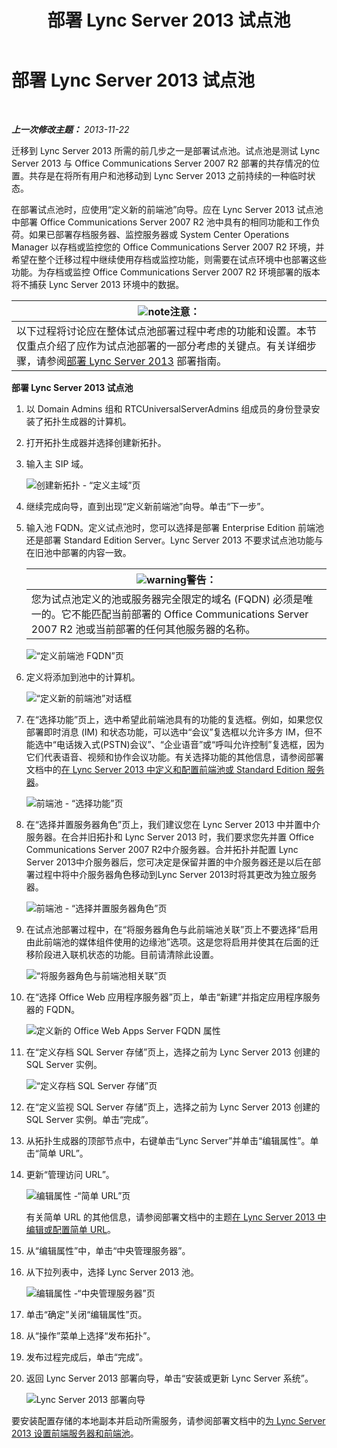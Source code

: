 ﻿---
title: 部署 Lync Server 2013 试点池
TOCTitle: 部署 Lync Server 2013 试点池
ms:assetid: 19c27053-8b21-401f-ad91-75c2dd355e91
ms:mtpsurl: https://technet.microsoft.com/zh-cn/library/JJ204718(v=OCS.15)
ms:contentKeyID: 49312151
ms.date: 05/19/2016
mtps_version: v=OCS.15
ms.translationtype: HT
---

# 部署 Lync Server 2013 试点池

 

_**上一次修改主题：** 2013-11-22_

迁移到 Lync Server 2013 所需的前几步之一是部署试点池。试点池是测试 Lync Server 2013 与 Office Communications Server 2007 R2 部署的共存情况的位置。共存是在将所有用户和池移动到 Lync Server 2013 之前持续的一种临时状态。

在部署试点池时，应使用“定义新的前端池”向导。应在 Lync Server 2013 试点池中部署 Office Communications Server 2007 R2 池中具有的相同功能和工作负荷。如果已部署存档服务器、监控服务器或 System Center Operations Manager 以存档或监控您的 Office Communications Server 2007 R2 环境，并希望在整个迁移过程中继续使用存档或监控功能，则需要在试点环境中也部署这些功能。为存档或监控 Office Communications Server 2007 R2 环境部署的版本将不捕获 Lync Server 2013 环境中的数据。

<table>
<thead>
<tr class="header">
<th><img src="images/Dn783119.note(OCS.15).gif" title="note" alt="note" />注意：</th>
</tr>
</thead>
<tbody>
<tr class="odd">
<td>以下过程将讨论应在整体试点池部署过程中考虑的功能和设置。本节仅重点介绍了应作为试点池部署的一部分考虑的关键点。有关详细步骤，请参阅<a href="lync-server-2013-deploying-lync-server.md">部署 Lync Server 2013</a> 部署指南。</td>
</tr>
</tbody>
</table>


**部署 Lync Server 2013 试点池**

1.  以 Domain Admins 组和 RTCUniversalServerAdmins 组成员的身份登录安装了拓扑生成器的计算机。

2.  打开拓扑生成器并选择创建新拓扑。

3.  输入主 SIP 域。
    
    ![创建新拓扑 - “定义主域”页](images/JJ204718.68775d87-f32c-494a-8386-6d4c81e81284(OCS.15).jpg "创建新拓扑 - “定义主域”页")

4.  继续完成向导，直到出现“定义新前端池”向导。单击“下一步”。

5.  输入池 FQDN。定义试点池时，您可以选择是部署 Enterprise Edition 前端池还是部署 Standard Edition Server。Lync Server 2013 不要求试点池功能与在旧池中部署的内容一致。
    
    <table>
    <thead>
    <tr class="header">
    <th><img src="images/JJ656815.warning(OCS.15).gif" title="warning" alt="warning" />警告：</th>
    </tr>
    </thead>
    <tbody>
    <tr class="odd">
    <td>您为试点池定义的池或服务器完全限定的域名 (FQDN) 必须是唯一的。它不能匹配当前部署的 Office Communications Server 2007 R2 池或当前部署的任何其他服务器的名称。</td>
    </tr>
    </tbody>
    </table>
    
    ![“定义前端池 FQDN”页](images/JJ204718.5ff4336c-13fa-47cc-899b-066f267eb3f0(OCS.15).jpg "“定义前端池 FQDN”页")

6.  定义将添加到池中的计算机。
    
    ![“定义新的前端池”对话框](images/JJ204718.374f0ed4-988b-465f-9861-8d1db401e76f(OCS.15).jpg "“定义新的前端池”对话框")

7.  在“选择功能”页上，选中希望此前端池具有的功能的复选框。例如，如果您仅部署即时消息 (IM) 和状态功能，可以选中“会议”复选框以允许多方 IM，但不能选中“电话拨入式(PSTN)会议”、“企业语音”或“呼叫允许控制”复选框，因为它们代表语音、视频和协作会议功能。有关选择功能的其他信息，请参阅部署文档中的[在 Lync Server 2013 中定义和配置前端池或 Standard Edition 服务器](lync-server-2013-define-and-configure-a-front-end-pool-or-standard-edition-server.md)。
    
    ![前端池 - “选择功能”页](images/JJ205144.5c3f3ff9-6e17-4d66-9b13-3bd55b38246b(OCS.15).jpg "前端池 - “选择功能”页")

8.  在“选择并置服务器角色”页上，我们建议您在 Lync Server 2013 中并置中介服务器。在合并旧拓扑和 Lync Server 2013 时，我们要求您先并置 Office Communications Server 2007 R2中介服务器。合并拓扑并配置 Lync Server 2013中介服务器后，您可决定是保留并置的中介服务器还是以后在部署过程中将中介服务器角色移动到Lync Server 2013时将其更改为独立服务器。
    
    ![前端池 - “选择并置服务器角色”页](images/JJ205144.e00b7eba-010b-44ed-b0a6-6ab3e534fb8c(OCS.15).jpg "前端池 - “选择并置服务器角色”页")

9.  在试点池部署过程中，在“将服务器角色与此前端池关联”页上不要选择“启用由此前端池的媒体组件使用的边缘池”选项。这是您将启用并使其在后面的迁移阶段进入联机状态的功能。目前请清除此设置。
    
    ![“将服务器角色与前端池相关联”页](images/JJ205144.2d95a798-ad76-4dad-9392-ce41f4d938d1(OCS.15).jpg "“将服务器角色与前端池相关联”页")

10. 在“选择 Office Web 应用程序服务器”页上，单击“新建”并指定应用程序服务器的 FQDN。
    
    ![定义新的 Office Web Apps Server FQDN 属性](images/JJ205144.25c6b455-f1b8-4326-a569-6e338153d398(OCS.15).jpg "定义新的 Office Web Apps Server FQDN 属性")

11. 在“定义存档 SQL Server 存储”页上，选择之前为 Lync Server 2013 创建的 SQL Server 实例。
    
    ![“定义存档 SQL Server 存储”页](images/JJ205144.0f76f1dc-d0d7-42a0-aea3-400b8e1f35cd(OCS.15).jpg "“定义存档 SQL Server 存储”页")

12. 在“定义监视 SQL Server 存储”页上，选择之前为 Lync Server 2013 创建的 SQL Server 实例。单击“完成”。

13. 从拓扑生成器的顶部节点中，右键单击“Lync Server”并单击“编辑属性”。单击“简单 URL”。

14. 更新“管理访问 URL”。
    
    ![编辑属性 -“简单 URL”页](images/JJ204718.ef596dd2-1983-47e0-b342-4fc7a0e36380(OCS.15).jpg "编辑属性 -“简单 URL”页")
    
    有关简单 URL 的其他信息，请参阅部署文档中的主题[在 Lync Server 2013 中编辑或配置简单 URL](lync-server-2013-edit-or-configure-simple-urls.md)。

15. 从“编辑属性”中，单击“中央管理服务器”。

16. 从下拉列表中，选择 Lync Server 2013 池。
    
    ![编辑属性 -“中央管理服务器”页](images/JJ204718.211955fc-85f2-462d-8709-e6ea67092e89(OCS.15).jpg "编辑属性 -“中央管理服务器”页")

17. 单击“确定”关闭“编辑属性”页。

18. 从“操作”菜单上选择“发布拓扑”。

19. 发布过程完成后，单击“完成”。

20. 返回 Lync Server 2013 部署向导，单击“安装或更新 Lync Server 系统”。
    
    ![Lync Server 2013 部署向导](images/JJ204718.fb05adef-ad29-4905-9090-d409261b0e48(OCS.15).jpg "Lync Server 2013 部署向导")

要安装配置存储的本地副本并启动所需服务，请参阅部署文档中的[为 Lync Server 2013 设置前端服务器和前端池](lync-server-2013-setting-up-front-end-servers-and-front-end-pools.md)。


